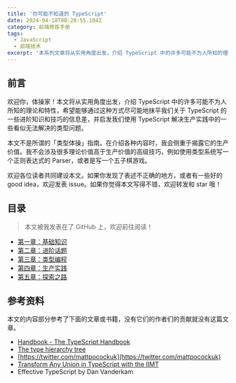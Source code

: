 ```yaml
---
title: '你可能不知道的 TypeScript'
date: 2024-04-18T00:28:55.104Z
category: 前端修炼手册
tags:
  - JavaScript
  - 前端技术
excerpt: '本系列文章将从实用角度出发，介绍 TypeScript 中的许多可能不为人所知的理论和特性，希望能够通过这种方式尽可能地抹平我们关于 TypeScript 的一些进阶知识和技巧的信息差，并启发我们使用 TypeScript 解决生产实践中的一些看似无法解决的类型问题。'
---
```


## 前言

欢迎你，体操家！本文将从实用角度出发，介绍 TypeScript 中的许多可能不为人所知的理论和特性，希望能够通过这种方式尽可能地抹平我们关于 TypeScript 的一些进阶知识和技巧的信息差，并启发我们使用 TypeScript 解决生产实践中的一些看似无法解决的类型问题。

本文不是所谓的「类型体操」指南。在介绍各种内容时，我会侧重于揭露它的生产价值。我不会涉及很多理论价值高于生产价值的高级技巧，例如使用类型系统写一个正则表达式的 Parser，或者是写一个五子棋游戏。

欢迎各位读者共同建设本文。如果你发现了表述不正确的地方，或者有一些好的 good idea，欢迎发表 issue。如果你觉得本文写得不错，欢迎转发和 star 哦！

## 目录

> 本文被我发表在了 GitHub 上，欢迎前往阅读！

- [第一章：基础知识](https://github.com/darkyzhou/You-Might-Not-Know-TypeScript/blob/main/chapter1.md)
- [第二章：进阶话题](https://github.com/darkyzhou/You-Might-Not-Know-TypeScript/blob/main/chapter2.md)
- [第三章：类型编程](https://github.com/darkyzhou/You-Might-Not-Know-TypeScript/blob/main/chapter3.md)
- [第四章：生产实践](https://github.com/darkyzhou/You-Might-Not-Know-TypeScript/blob/main/chapter4.md)
- [第五章：探索之路](https://github.com/darkyzhou/You-Might-Not-Know-TypeScript/blob/main/chapter5.md)

## 参考资料

本文的内容部分参考了下面的文章或书籍，没有它们的作者们的贡献就没有这篇文章。

- [Handbook - The TypeScript Handbook](https://www.typescriptlang.org/docs/handbook/intro.html)
- [The type hierarchy tree](https://www.zhenghao.io/posts/type-hierarchy-tree)
- [https://twitter.com/mattpocockuk](https://twitter.com/mattpocockuk)
- [Transform Any Union in TypeScript with the IIMT](https://www.totaltypescript.com/immediately-indexed-mapped-type)
- Effective TypeScript by Dan Vanderkam
